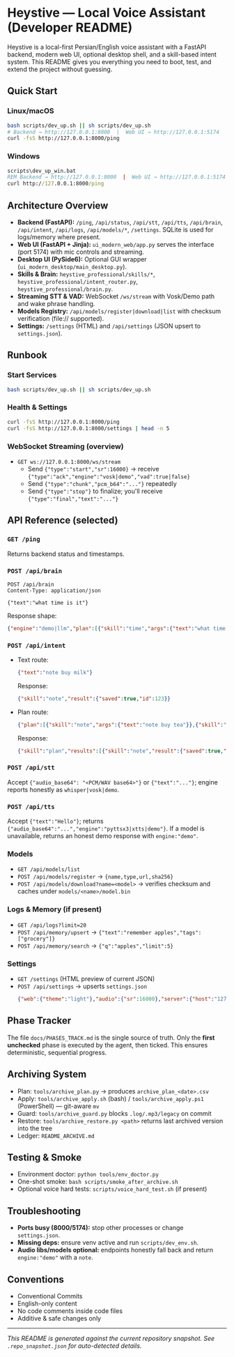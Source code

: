 # Heystive — Local Voice Assistant (Developer README)

Heystive is a local-first Persian/English voice assistant with a FastAPI backend, modern web UI, optional desktop shell, and a skill-based intent system. This README gives you everything you need to boot, test, and extend the project without guessing.

## Quick Start

### Linux/macOS
```bash
bash scripts/dev_up.sh || sh scripts/dev_up.sh
# Backend → http://127.0.0.1:8000  |  Web UI → http://127.0.0.1:5174
curl -fsS http://127.0.0.1:8000/ping
```

### Windows
```cmd
scripts\dev_up_win.bat
REM Backend → http://127.0.0.1:8000  |  Web UI → http://127.0.0.1:5174
curl http://127.0.0.1:8000/ping
```

## Architecture Overview
- **Backend (FastAPI):** `/ping`, `/api/status`, `/api/stt`, `/api/tts`, `/api/brain`, `/api/intent`, `/api/logs`, `/api/models/*`, `/settings`. SQLite is used for logs/memory where present.
- **Web UI (FastAPI + Jinja):** `ui_modern_web/app.py` serves the interface (port 5174) with mic controls and streaming.
- **Desktop UI (PySide6):** Optional GUI wrapper (`ui_modern_desktop/main_desktop.py`).
- **Skills & Brain:** `heystive_professional/skills/*`, `heystive_professional/intent_router.py`, `heystive_professional/brain.py`.
- **Streaming STT & VAD:** WebSocket `/ws/stream` with Vosk/Demo path and wake phrase handling.
- **Models Registry:** `/api/models/register|download|list` with checksum verification (file:// supported).
- **Settings:** `/settings` (HTML) and `/api/settings` (JSON upsert to `settings.json`).

## Runbook

### Start Services
```bash
bash scripts/dev_up.sh || sh scripts/dev_up.sh
```

### Health & Settings
```bash
curl -fsS http://127.0.0.1:8000/ping
curl -fsS http://127.0.0.1:8000/settings | head -n 5
```

### WebSocket Streaming (overview)
- `GET ws://127.0.0.1:8000/ws/stream`
  - Send `{"type":"start","sr":16000}` → receive `{"type":"ack","engine":"vosk|demo","vad":true|false}`
  - Send `{"type":"chunk","pcm_b64":"..."}` repeatedly
  - Send `{"type":"stop"}` to finalize; you'll receive `{"type":"final","text":"..."}`

## API Reference (selected)

### `GET /ping`
Returns backend status and timestamps.

### `POST /api/brain`
```http
POST /api/brain
Content-Type: application/json

{"text":"what time is it"}
```
Response shape:
```json
{"engine":"demo|llm","plan":[{"skill":"time","args":{"text":"what time is it"}}],"message":"..."}
```

### `POST /api/intent`
- Text route:
  ```json
  {"text":"note buy milk"}
  ```
  Response:
  ```json
  {"skill":"note","result":{"saved":true,"id":123}}
  ```
- Plan route:
  ```json
  {"plan":[{"skill":"note","args":{"text":"note buy tea"}},{"skill":"time","args":{"text":"what time"}}]}
  ```
  Response:
  ```json
  {"skill":"plan","results":[{"skill":"note","result":{"saved":true,"id":124}},{"skill":"time","result":{"time_iso":"..."}}]}
  ```

### `POST /api/stt`
Accept `{"audio_base64": "<PCM/WAV base64>"}` or `{"text":"..."}`; engine reports honestly as `whisper|vosk|demo`.

### `POST /api/tts`
Accept `{"text":"Hello"}`; returns `{"audio_base64":"...","engine":"pyttsx3|xtts|demo"}`. If a model is unavailable, returns an honest demo response with `engine:"demo"`.

### Models
- `GET /api/models/list`
- `POST /api/models/register` → `{name,type,url,sha256}`
- `POST /api/models/download?name=<model>` → verifies checksum and caches under `models/<name>/model.bin`

### Logs & Memory (if present)
- `GET /api/logs?limit=20`
- `POST /api/memory/upsert` → `{"text":"remember apples","tags":["grocery"]}`
- `POST /api/memory/search` → `{"q":"apples","limit":5}`

### Settings
- `GET /settings` (HTML preview of current JSON)
- `POST /api/settings` → upserts `settings.json`
  ```json
  {"web":{"theme":"light"},"audio":{"sr":16000},"server":{"host":"127.0.0.1","port":8000}}
  ```

## Phase Tracker
The file `docs/PHASES_TRACK.md` is the single source of truth. Only the **first unchecked** phase is executed by the agent, then ticked. This ensures deterministic, sequential progress.

## Archiving System
- Plan: `tools/archive_plan.py` → produces `archive_plan_<date>.csv`
- Apply: `tools/archive_apply.sh` (bash) / `tools/archive_apply.ps1` (PowerShell) — git-aware `mv`
- Guard: `tools/archive_guard.py` blocks `.log/.mp3/legacy` on commit
- Restore: `tools/archive_restore.py <path>` returns last archived version into the tree
- Ledger: `README_ARCHIVE.md`

## Testing & Smoke
- Environment doctor: `python tools/env_doctor.py`
- One-shot smoke: `bash scripts/smoke_after_archive.sh`
- Optional voice hard tests: `scripts/voice_hard_test.sh` (if present)

## Troubleshooting
- **Ports busy (8000/5174):** stop other processes or change `settings.json`.
- **Missing deps:** ensure venv active and run `scripts/dev_env.sh`.
- **Audio libs/models optional:** endpoints honestly fall back and return `engine:"demo"` with a `note`.

## Conventions
- Conventional Commits
- English-only content
- No code comments inside code files
- Additive & safe changes only

---
_This README is generated against the current repository snapshot. See `.repo_snapshot.json` for auto-detected details._